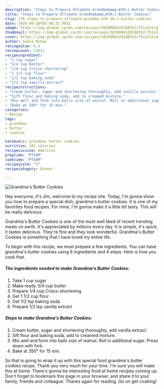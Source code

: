 ```yaml
---
description: "Steps to Prepare Ultimate Grandma&amp;#39;s Butter Cookies"
title: "Steps to Prepare Ultimate Grandma&amp;#39;s Butter Cookies"
slug: 176-steps-to-prepare-ultimate-grandma-and-39-s-butter-cookies
date: 2020-09-20T05:48:37.903Z
image: https://img-global.cpcdn.com/recipes/5828006329188352/751x532cq70/grandmas-butter-cookies-recipe-main-photo.jpg
thumbnail: https://img-global.cpcdn.com/recipes/5828006329188352/751x532cq70/grandmas-butter-cookies-recipe-main-photo.jpg
cover: https://img-global.cpcdn.com/recipes/5828006329188352/751x532cq70/grandmas-butter-cookies-recipe-main-photo.jpg
author: Sadie McGee
ratingvalue: 4.5
reviewcount: 13611
recipeingredient:
- "1 cup sugar"
- "3/4 cup butter"
- "1/4 cup Crisco shortening"
- "1 1/2 cup flour"
- "1/2 tsp baking soda"
- "1/2 tsp vanilla extract"
recipeinstructions:
- "Cream butter, sugar and shortening thoroughly, add vanilla extract."
- "Sift flour and baking soda, add to creamed mixture."
- "Mix well and form into balls size of walnut. Roll in additional sugar. Press down with fork."
- "Bake at 350° for 15 min."
categories:
- Recipe
tags:
- grandmas
- butter
- cookies

katakunci: grandmas butter cookies 
nutrition: 161 calories
recipecuisine: American
preptime: "PT10M"
cooktime: "PT44M"
recipeyield: "2"
recipecategory: Dinner

---
```



![Grandma&#39;s Butter Cookies](https://img-global.cpcdn.com/recipes/5828006329188352/751x532cq70/grandmas-butter-cookies-recipe-main-photo.jpg)

Hey everyone, it's Jim, welcome to my recipe site. Today, I'm gonna show you how to prepare a special dish, grandma&#39;s butter cookies. It is one of my favorites food recipes. For mine, I'm gonna make it a little bit tasty. This will be really delicious.



Grandma&#39;s Butter Cookies is one of the most well liked of recent trending meals on earth. It's appreciated by millions every day. It is simple, it's quick, it tastes delicious. They're fine and they look wonderful. Grandma&#39;s Butter Cookies is something that I have loved my entire life.


To begin with this recipe, we must prepare a few ingredients. You can have grandma&#39;s butter cookies using 6 ingredients and 4 steps. Here is how you cook that.

<!--inarticleads1-->

##### The ingredients needed to make Grandma&#39;s Butter Cookies:

1. Take 1 cup sugar
1. Make ready 3/4 cup butter
1. Prepare 1/4 cup Crisco shortening
1. Get 1 1/2 cup flour
1. Get 1/2 tsp baking soda
1. Prepare 1/2 tsp vanilla extract




<!--inarticleads2-->

##### Steps to make Grandma&#39;s Butter Cookies:

1. Cream butter, sugar and shortening thoroughly, add vanilla extract.
1. Sift flour and baking soda, add to creamed mixture.
1. Mix well and form into balls size of walnut. Roll in additional sugar. Press down with fork.
1. Bake at 350° for 15 min.




So that is going to wrap it up with this special food grandma&#39;s butter cookies recipe. Thank you very much for your time. I'm sure you will make this at home. There's gonna be interesting food at home recipes coming up. Don't forget to bookmark this page in your browser, and share it to your family, friends and colleague. Thanks again for reading. Go on get cooking!
